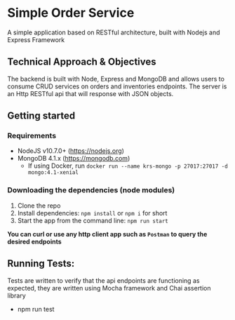 # Simple Order Service

A simple application based on RESTful architecture, built with Nodejs and Express Framework

## Technical Approach & Objectives

The backend is built with Node, Express and MongoDB and allows users 
to consume CRUD services on orders and inventories endpoints. The server 
is an Http RESTful api that will response with JSON objects.

## Getting started

### Requirements

- NodeJS v10.7.0+ (https://nodejs.org)
- MongoDB 4.1.x (https://mongodb.com)
  - If using Docker, run `docker run --name krs-mongo -p 27017:27017 -d mongo:4.1-xenial`
  
### Downloading the dependencies (node modules)
1.  Clone the repo
2.  Install dependencies: `npm install` or `npm i` for short
3.  Start the app from the command line: `npm run start`

**You can curl or use any http client app such as `Postman` to query the desired endpoints**

## Running Tests:

Tests are written to verify that the api endpoints are functioning as expected, 
they are written using Mocha framework and Chai assertion library

* npm run test
